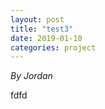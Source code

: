 ```yaml
---
layout: post
title: "test3"
date: 2019-01-10
categories: project
---
```


*By Jordan*

<html>
  <head>

  </head>
  <body>
    <p style="margin-top: 0">
      fdfd
    </p>
  </body>
</html>
